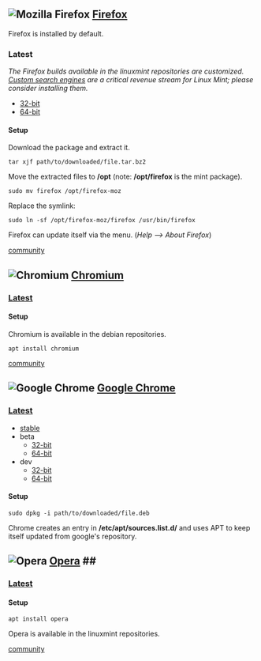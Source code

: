 ## ![][img-firefox] [Firefox][homepage-firefox] ##

Firefox is installed by default.

### Latest ###

_The Firefox builds available in the linuxmint repositories are customized.  [Custom search engines][link-search-engines] are a critical revenue stream for Linux Mint; please consider installing them._

* [32-bit][firefox-x86-latest]
* [64-bit][firefox-amd64-latest]

#### Setup ####

Download the package and extract it.

`tar xjf path/to/downloaded/file.tar.bz2`

Move the extracted files to **/opt** (note: **/opt/firefox** is the mint package).

`sudo mv firefox /opt/firefox-moz`

Replace the symlink:

`sudo ln -sf /opt/firefox-moz/firefox /usr/bin/firefox`

Firefox can update itself via the menu. (_Help --> About Firefox_)

[community][community-firefox]

## ![][img-chromium] [Chromium][homepage-chromium] ##

### [Latest][pts-chromium] ###

#### Setup ####

Chromium is available in the debian repositories.

`apt install chromium`

[community][community-chromium]

## ![][img-chrome] [Google Chrome][homepage-google-chrome] ##

### [Latest][chrome-landing] ###

* [stable][chrome-stable]
* beta
    * [32-bit][chrome-x86-beta]
    * [64-bit][chrome-amd64-beta]
* dev
    * [32-bit][chrome-x86-dev]
    * [64-bit][chrome-amd64-dev]

#### Setup ####

`sudo dpkg -i path/to/downloaded/file.deb`

Chrome creates an entry in **/etc/apt/sources.list.d/** and uses APT to keep itself updated from google's repository.

## ![][img-opera] [Opera][homepage-opera] <a id="opera"/>##

### [Latest][pts-opera] ###

#### Setup ####

`apt install opera`

Opera is available in the linuxmint repositories.

[community][community-opera]


[firefox-x86-latest]: ftp://ftp.mozilla.org/pub/mozilla.org/firefox/releases/latest/linux-i686/en-US/
[firefox-amd64-latest]: ftp://ftp.mozilla.org/pub/mozilla.org/firefox/releases/latest/linux-x86_64/en-US/
[chrome-landing]: http://dev.chromium.org/getting-involved/dev-channel 
[chrome-stable]: https://www.google.com/chrome?platform=linux
[chrome-x86-beta]: http://www.google.com/chrome/intl/en/eula_beta.html?dl=beta_i386_deb
[chrome-amd64-beta]: http://www.google.com/chrome/intl/en/eula_beta.html?dl=beta_amd64_deb
[chrome-x86-dev]: http://www.google.com/chrome/intl/en/eula_dev.html?dl=unstable_i386_deb
[chrome-amd64-dev]: http://www.google.com/chrome/intl/en/eula_dev.html?dl=unstable_amd64_deb

[community-chromium]: http://community.linuxmint.com/software/view/chromium-browser
[community-firefox]: http://community.linuxmint.com/software/view/firefox
[community-opera]: http://community.linuxmint.com/software/view/opera

[homepage-google-chrome]: https://www.google.com/chrome/
[homepage-chromium]: http://www.chromium.org/Home
[homepage-firefox]: http://www.mozilla.org/firefox
[homepage-opera]: http://www.opera.com/

[img-firefox]: firefox.png "Mozilla Firefox"
[img-chrome]: google-chrome.png "Google Chrome"
[img-chromium]: chromium-browser.png "Chromium"
[img-opera]: opera.png "Opera"

[link-search-engines]: http://linuxmint.com/searchengines.php

[pts-chromium]: http://packages.qa.debian.org/c/chromium-browser.html
[pts-opera]: http://packages.linuxmint.com/list.php?release=Debian